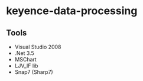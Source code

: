 # keyence-data-processing

## Tools
- Visual Studio 2008
- .Net 3.5
- MSChart
- LJV_IF lib
- Snap7 (Sharp7)
